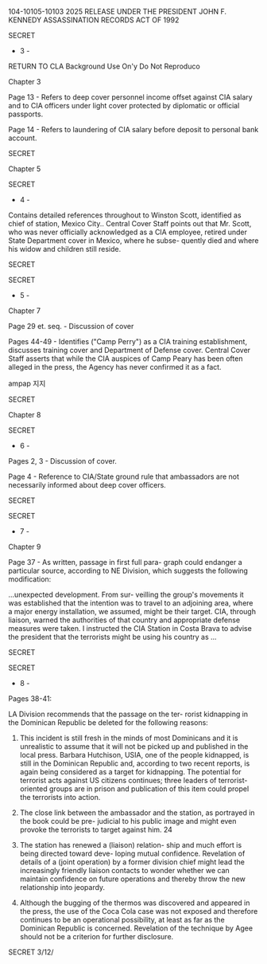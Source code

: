104-10105-10103 2025 RELEASE UNDER THE PRESIDENT JOHN F. KENNEDY ASSASSINATION RECORDS ACT OF 1992

SECRET

- 3 -

RETURN TO CLA
Background Use On'y
Do Not Reproduco

Chapter 3

Page 13 - Refers to deep cover personnel income
offset against CIA salary and to CIA
officers under light cover protected
by diplomatic or official passports.

Page 14 - Refers to laundering of CIA salary
before deposit to personal bank
account.

SECRET

Chapter 5

SECRET

- 4 -

Contains detailed references throughout to Winston
Scott, identified as chief of station, Mexico City..
Central Cover Staff points out that Mr. Scott, who was
never officially acknowledged as a CIA employee, retired
under State Department cover in Mexico, where he subse-
quently died and where his widow and children still
reside.

SECRET

SECRET

- 5 -

Chapter 7

Page 29 et. seq. - Discussion of cover

Pages 44-49 - Identifies ("Camp Perry") as a CIA
training establishment, discusses
training cover and Department of
Defense cover. Central Cover Staff
asserts that while the CIA auspices
of Camp Peary has been often alleged
in the press, the Agency has never
confirmed it as a fact.

ampap
지지

SECRET

Chapter 8

SECRET

- 6 -

Pages 2, 3 - Discussion of cover.

Page 4 - Reference to CIA/State ground rule
that ambassadors are not necessarily
informed about deep cover officers.

SECRET

SECRET

- 7 -

Chapter 9

Page 37 - As written, passage in first full para-
graph could endanger a particular source,
according to NE Division, which suggests
the following modification:

...unexpected development. From sur-
veilling the group's movements it was
established that the intention was to
travel to an adjoining area, where a
major energy installation, we assumed,
might be their target. CIA, through
liaison, warned the authorities of that
country and appropriate defense measures
were taken. I instructed the CIA Station
in Costa Brava to advise the president
that the terrorists might be using his
country as
...

SECRET

SECRET

- 8 -

Pages 38-41:

LA Division recommends that the passage on the ter-
rorist kidnapping in the Dominican Republic be deleted
for the following reasons:

1) This incident is still fresh in the minds
of most Dominicans and it is unrealistic to assume
that it will not be picked up and published in the
local press. Barbara Hutchison, USIA, one of the
people kidnapped, is still in the Dominican Republic
and, according to two recent reports, is again being
considered as a target for kidnapping. The potential
for terrorist acts against US citizens continues;
three leaders of terrorist-oriented groups are in
prison and publication of this item could propel the
terrorists into action.

2) The close link between the ambassador and
the station, as portrayed in the book could be pre-
judicial to his public image and might even provoke
the terrorists to target against him.
24
3) The station has renewed a (liaison) relation-
ship and much effort is being directed toward deve-
loping mutual confidence. Revelation of details of
a (joint operation) by a former division chief might
lead the increasingly friendly liaison contacts to
wonder whether we can maintain confidence on future
operations and thereby throw the new relationship
into jeopardy.

4) Although the bugging of the thermos was
discovered and appeared in the press, the use of
the Coca Cola case was not exposed and therefore
continues to be an operational possibility, at least
as far as the Dominican Republic is concerned.
Revelation of the technique by Agee should not be
a criterion for further disclosure.

SECRET
3/12/
